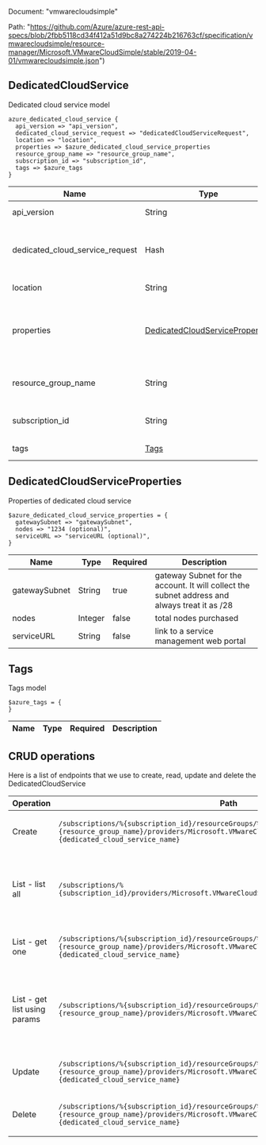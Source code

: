 Document: "vmwarecloudsimple"


Path: "https://github.com/Azure/azure-rest-api-specs/blob/2fbb5118cd34f412a51d9bc8a274224b216763cf/specification/vmwarecloudsimple/resource-manager/Microsoft.VMwareCloudSimple/stable/2019-04-01/vmwarecloudsimple.json")

## DedicatedCloudService

Dedicated cloud service model

```puppet
azure_dedicated_cloud_service {
  api_version => "api_version",
  dedicated_cloud_service_request => "dedicatedCloudServiceRequest",
  location => "location",
  properties => $azure_dedicated_cloud_service_properties
  resource_group_name => "resource_group_name",
  subscription_id => "subscription_id",
  tags => $azure_tags
}
```

| Name        | Type           | Required       | Description       |
| ------------- | ------------- | ------------- | ------------- |
|api_version | String | true | Client API version. |
|dedicated_cloud_service_request | Hash | true | Create Dedicated Cloud Service request |
|location | String | true | Azure region |
|properties | [DedicatedCloudServiceProperties](#dedicatedcloudserviceproperties) | false | The properties of Dedicated Node Service |
|resource_group_name | String | true | The name of the resource group |
|subscription_id | String | true | The subscription ID. |
|tags | [Tags](#tags) | false | The list of tags |
        
## DedicatedCloudServiceProperties

Properties of dedicated cloud service

```puppet
$azure_dedicated_cloud_service_properties = {
  gatewaySubnet => "gatewaySubnet",
  nodes => "1234 (optional)",
  serviceURL => "serviceURL (optional)",
}
```

| Name        | Type           | Required       | Description       |
| ------------- | ------------- | ------------- | ------------- |
|gatewaySubnet | String | true | gateway Subnet for the account. It will collect the subnet address and always treat it as /28 |
|nodes | Integer | false | total nodes purchased |
|serviceURL | String | false | link to a service management web portal |
        
## Tags

Tags model

```puppet
$azure_tags = {
}
```

| Name        | Type           | Required       | Description       |
| ------------- | ------------- | ------------- | ------------- |



## CRUD operations

Here is a list of endpoints that we use to create, read, update and delete the DedicatedCloudService

| Operation | Path | Verb | Description | OperationID |
| ------------- | ------------- | ------------- | ------------- | ------------- |
|Create|`/subscriptions/%{subscription_id}/resourceGroups/%{resource_group_name}/providers/Microsoft.VMwareCloudSimple/dedicatedCloudServices/%{dedicated_cloud_service_name}`|Put|Create dedicate cloud service|dedicatedCloudService_CreateOrUpdate|
|List - list all|`/subscriptions/%{subscription_id}/providers/Microsoft.VMwareCloudSimple/dedicatedCloudServices`|Get|Returns list of dedicated cloud services within a subscription|dedicatedCloudService_ListBySubscription|
|List - get one|`/subscriptions/%{subscription_id}/resourceGroups/%{resource_group_name}/providers/Microsoft.VMwareCloudSimple/dedicatedCloudServices/%{dedicated_cloud_service_name}`|Get|Returns Dedicate Cloud Service|dedicatedCloudService_Get|
|List - get list using params|`/subscriptions/%{subscription_id}/resourceGroups/%{resource_group_name}/providers/Microsoft.VMwareCloudSimple/dedicatedCloudServices`|Get|Returns list of dedicated cloud service within resource group|dedicatedCloudService_ListByResourceGroup|
|Update|`/subscriptions/%{subscription_id}/resourceGroups/%{resource_group_name}/providers/Microsoft.VMwareCloudSimple/dedicatedCloudServices/%{dedicated_cloud_service_name}`|Put|Create dedicate cloud service|dedicatedCloudService_CreateOrUpdate|
|Delete|`/subscriptions/%{subscription_id}/resourceGroups/%{resource_group_name}/providers/Microsoft.VMwareCloudSimple/dedicatedCloudServices/%{dedicated_cloud_service_name}`|Delete|Delete dedicate cloud service|dedicatedCloudService_Delete|

